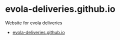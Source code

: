 # evola-deliveries.github.io
Website for evola deliveries

* [evola-deliveries.github.io](https://evola-deliveries.github.io)